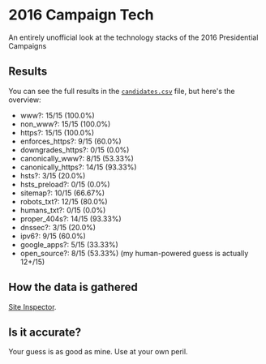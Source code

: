 # 2016 Campaign Tech

An entirely unofficial look at the technology stacks of the 2016 Presidential Campaigns

## Results

You can see the full results in the [`candidates.csv`](candidates.csv) file, but here's the overview:

* www?: 15/15 (100.0%)
* non_www?: 15/15 (100.0%)
* https?: 15/15 (100.0%)
* enforces_https?: 9/15 (60.0%)
* downgrades_https?: 0/15 (0.0%)
* canonically_www?: 8/15 (53.33%)
* canonically_https?: 14/15 (93.33%)
* hsts?: 3/15 (20.0%)
* hsts_preload?: 0/15 (0.0%)
* sitemap?: 10/15 (66.67%)
* robots_txt?: 12/15 (80.0%)
* humans_txt?: 0/15 (0.0%)
* proper_404s?: 14/15 (93.33%)
* dnssec?: 3/15 (20.0%)
* ipv6?: 9/15 (60.0%)
* google_apps?: 5/15 (33.33%)
* open_source?: 8/15 (53.33%) (my human-powered guess is actually 12+/15)

## How the data is gathered

[Site Inspector](https://github.com/benbalter/site-inspector).

## Is it accurate?

Your guess is as good as mine. Use at your own peril.
